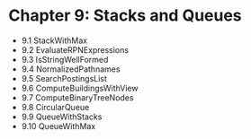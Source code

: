 # Chapter 9: Stacks and Queues

* 9.1 StackWithMax
* 9.2 EvaluateRPNExpressions
* 9.3 IsStringWellFormed
* 9.4 NormalizedPathnames
* 9.5 SearchPostingsList
* 9.6 ComputeBuildingsWithView
* 9.7 ComputeBinaryTreeNodes
* 9.8 CircularQueue
* 9.9 QueueWithStacks
* 9.10 QueueWithMax